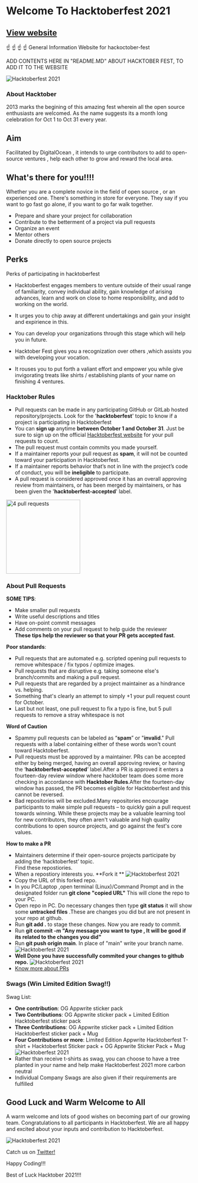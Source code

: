 # Welcome To Hacktoberfest 2021


## [View website](https://aniket328.github.io/hacktober_website/)
 ☝️ ☝️ ☝️ ☝️
General Information Website for hackoctober-fest


ADD CONTENTS HERE IN "README.MD" ABOUT HACKTOBER FEST, TO ADD IT TO THE WEBSITE

![Hacktoberfest 2021](./images/small.jfif)

### About Hacktober
2013 marks the begining of this amazing fest wherein all the open source enthusiasts are welcomed.
As the name suggests its a month long celebration for Oct 1 to Oct 31 every year.

## Aim 
Facilitated by DigitalOcean , it  intends to urge contributors to add to open-source ventures , help each other to grow and reward the local area.

## What's there for you!!!!
Whether you are a  complete novice in the field of open source , or an experienced one.
There's something in store for everyone.
They say if you want to go fast go alone, if you want to go far walk together.


 - Prepare and share your project for collaboration
 - Contribute to the betterment of a project via pull requests
 - Organize an event
 - Mentor others
 - Donate directly to open source projects

## Perks
Perks of participating in hacktoberfest

- Hacktoberfest engages members to venture outside of their usual range of familiarity, convey individual ability, gain knowledge of arising advances, learn and work on close to home responsibility, and add to working on the world. 

- It urges you to chip away at different undertakings and gain your insight and expirience in this. 

- You can develop your organizations through this stage which will help you in future. 

- Hacktober Fest gives you a recognization over others ,which assists you with developing your vocation. 

- It rouses you to put forth a valiant effort and empower you while give invigorating treats like shirts / establishing plants of your name on finishing 4 ventures.


### Hacktober Rules 
 - Pull requests can be made in any participating GitHub or GitLab hosted repository/projects. Look for the '**hacktoberfest**' topic to know if a project is participating in Hacktoberfest
 - You can **sign up** anytime **between October 1 and October 31**. Just be sure to sign up on the official [Hacktoberfest website](https://hacktoberfest.digitalocean.com/) for your pull requests to count.
 - The pull request must contain commits you made yourself.
 - If a maintainer reports your pull request as **spam**, it will not be counted toward your participation in Hacktoberfest.
 - If a maintainer reports behavior that’s not in line with the project’s code of conduct, you will be **ineligible** to participate.
 - A pull request is considered approved once it has an overall approving review from maintainers, or has been merged by maintainers, or has been given the '**hacktoberfest-accepted**' label.

 <img src="./images/PR.png" alt="4 pull requests" height="200px" /><br>
 
### About Pull Requests

**SOME TIPS**:
- Make smaller pull requests
- Write useful descriptions and titles
- Have on-point commit messages
- Add comments on your pull request to help guide the reviewer<br/>
**These tips help the reviewer so that your PR gets accepted fast**.

**Poor standards**:
- Pull requests that are automated e.g. scripted opening pull
requests to remove whitespace / fix typos / optimize images.
- Pull requests that are disruptive e.g. taking someone else's
branch/commits and making a pull request.
- Pull requests that are regarded by a project maintainer as a
hindrance vs. helping.
- Something that's clearly an attempt to simply +1 your pull request
count for October.
- Last but not least, one pull request to fix a typo is fine, but 5 pull
requests to remove a stray whitespace is not
 
 **Word of Caution**
- Spammy pull requests can be labeled as “**spam**” or "**invalid**." Pull requests with a label containing either of these words won't count toward Hacktoberfest.
- Pull requests must be approved by a maintainer. PRs can be accepted either by being merged, having an overall approving review, or having the ‘**hacktoberfest-accepted**’ label.After a PR is approved it enters a fourteen-day review window where hacktober team does some more checking in accordance with **Hacktober Rules**.After the fourteen-day window has passed, the PR becomes eligible for Hacktoberfest and this cannot be reversed.
- Bad repositories will be excluded.Many repositories encourage participants to make simple pull requests – to quickly gain a pull request towards winning. While these projects may be a valuable learning tool for new contributors, they often aren't valuable and high quality contributions to open source projects, and go against the fest's core values.

**How to make a PR**
- Maintainers determine if their open-source projects participate by adding the ‘hacktoberfest’ topic.<br/>
  Find these repostiories.
- When a repostiory interests you. **Fork it **
  ![Hacktoberfest 2021](./images/fork.PNG)
- Copy the URL of this forked repo.
- In you PC/Laptop ,open terminal (Linux)/Command Prompt and in the designated folder run **git clone "copied URL"** This will clone the repo to your PC.
- Open repo in PC. Do necessary changes then type **git status** it will show some **untracked files** .These are changes you did but are not present in your repo at github.
- Run **git add .** to stage these changes. Now you are ready to commit.
- Run **git commit -m "Any message you want to type , It will be good if its related to the changes you did"**
- Run **git push origin main**. In place of "main" write your branch name.
  ![Hacktoberfest 2021](./images/branch.png)
- **Well Done you have successfully commited your changes to github repo.**
  ![Hacktoberfest 2021](./images/openPR.png)
- [Know more about PRs](https://docs.github.com/en/github/collaborating-with-pull-requests/proposing-changes-to-your-work-with-pull-requests/about-pull-requests)
  

### Swags (Win Limited Edition Swag!!)
Swag List:
- **One contribution**: OG Appwrite sticker pack
- **Two Contributions**: OG Appwrite sticker pack + Limited Edition
Hacktoberfest sticker pack
- **Three Contributions**: OG Appwrite sticker pack + Limited Edition
Hacktoberfest sticker pack + Mug
- **Four Contributions or more**: Limited Edition Appwrite Hacktoberfest T-shirt + Hacktoberfest Sticker pack + OG Appwrite Sticker Pack + Mug
![Hacktoberfest 2021](./images/swags.PNG)
- Rather than receive t-shirts as swag, you can choose to have a tree
planted in your name and help make Hacktoberfest 2021 more carbon
neutral
- Individual Company Swags are also given if their requirements are fulfilled



## Good Luck and Warm Welcome to All
A warm welcome and lots of good wishes on becoming part of our growing team. Congratulations to all participants in Hacktoberfest. 
We are all happy and excited about your inputs and contribution to Hacktoberfest.

![Hacktoberfest 2021](./images/StartHack.PNG)

Catch us on [Twitter!](https://twitter.com/hacktoberfest)


Happy Coding!!!

Best of Luck
Hacktober 2021!!!









